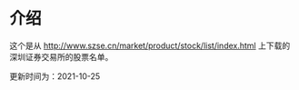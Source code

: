 # 介绍 
这个是从 http://www.szse.cn/market/product/stock/list/index.html 上下载的深圳证券交易所的股票名单。

更新时间为：2021-10-25